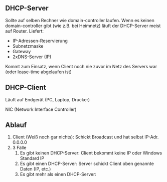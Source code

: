 ## DHCP-Server
Sollte auf selben Rechner wie domain-controller laufen. Wenn es keinen domain-controller gibt (wie z.B. bei Heimnetz) läuft der DHCP-Server meist auf Router.
Liefert:
* IP-Adressen-Reservierung
* Subnetzmaske
* Gateway
* 2xDNS-Server (IP)

Kommt zum Einsatz, wenn Client noch nie zuvor im Netz des Servers war (oder lease-time abgelaufen ist)


## DHCP-Client
Läuft auf Endgerät (PC, Laptop, Drucker)

NIC (Network Interface Controller)

## Ablauf
1. Client (Weiß noch gar nichts): Schickt Broadcast und hat selbst IP-Adr. 0.0.0.0
2.  3 Fälle
	1. Es gibt keinen DHCP-Server: Client bekommt keine IP oder Windows Standard IP
	2. Es gibt einen DHCP-Server: Server schickt Client oben genannte Daten (IP, etc.)
	3. Es gibt mehr als einen DHCP-Server: